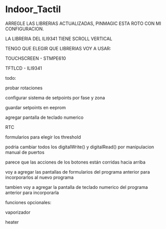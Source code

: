 # Indoor_Tactil
ARREGLE LAS LIBRERIAS ACTUALIZADAS, PINMAGIC ESTA ROTO CON MI CONFIGURACION.

LA LIBRERIA DEL ILI9341 TIENE SCROLL VERTICAL

TENGO QUE ELEGIR QUE LIBRERIAS VOY A USAR:

TOUCHSCREEN - STMPE610

TFTLCD      - ILI9341

todo:

probar rotaciones

configurar sistema de setpoints por fase y zona

guardar setpoints en eeprom

agregar pantalla de teclado numerico

RTC

formularios para elegir los threshold

podria cambiar todos los digitalWrite() y digitalRead() por manipulacion manual de puertos

parece que las acciones de los botones están corridas hacia arriba

voy a agregar las pantallas de formularios del programa anterior para incorporarlos al nuevo programa

tambien voy a agregar la pantalla de teclado numerico del programa anterior para incorporarla

funciones opcionales:

vaporizador

heater

